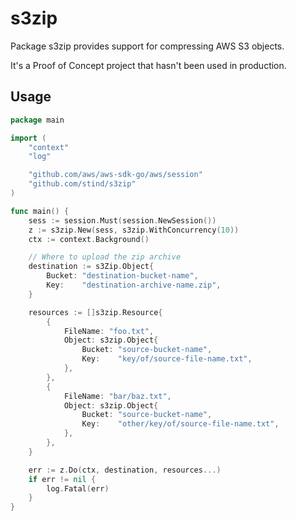 # s3zip

Package s3zip provides support for compressing AWS S3 objects.

It's a Proof of Concept project that hasn't been used in production.

## Usage

```go
package main

import (
	"context"
	"log"

	"github.com/aws/aws-sdk-go/aws/session"
	"github.com/stind/s3zip"
)

func main() {
	sess := session.Must(session.NewSession())
	z := s3zip.New(sess, s3zip.WithConcurrency(10))
	ctx := context.Background()

	// Where to upload the zip archive
	destination := s3Zip.Object{
		Bucket: "destination-bucket-name",
		Key:    "destination-archive-name.zip",
	}

	resources := []s3zip.Resource{
		{
			FileName: "foo.txt",
			Object: s3zip.Object{
				Bucket: "source-bucket-name",
				Key:    "key/of/source-file-name.txt",
			},
		},
		{
			FileName: "bar/baz.txt",
			Object: s3zip.Object{
				Bucket: "source-bucket-name",
				Key:    "other/key/of/source-file-name.txt",
			},
		},
	}

	err := z.Do(ctx, destination, resources...)
	if err != nil {
		log.Fatal(err)
	}
}
```
